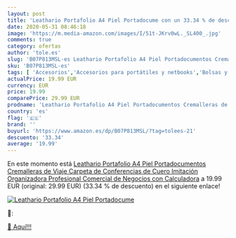```yaml
---
layout: post
title: 'Leathario Portafolio A4 Piel Portadocume con un 33.34 % de descuento'
date: 2020-05-31 08:46:18
image: 'https://m.media-amazon.com/images/I/51t-JKrv0wL._SL400_.jpg'
comments: true
category: ofertas
author: 'tole.es'
slug: 'B07P813MSL-es Leathario Portafolio A4 Piel Portadocumentos Cremalleras...'
sku: 'B07P813MSL-es'
tags: [ 'Accesorios','Accesorios para portátiles y netbooks','Bolsas y fundas para portátiles y netbooks','Bolígrafos, lápices y útiles de escritura','Equipaje','Informática','Mochilas','Mochilas para portátiles y netbooks','Mochilas tipo casual','Oficina y papelería','Rotuladores permanentes','Rotuladores y subrayadores','calculadora', ]
actualPrice: 19.99 EUR
currency: EUR
price: 19.99
comparePrice: 29.99 EUR
prodname: 'Leathario Portafolio A4 Piel Portadocumentos Cremalleras de Viaje Carpeta de Conferencias de Cuero Imitación Organizadora Profesional Comercial de Negocios con Calculadora'
country: 'es'
flag: '🇪🇸'
brand: ''
buyurl: 'https://www.amazon.es/dp/B07P813MSL/?tag=tolees-21'
descuento: '33.34'
average: '19.99'
---
```


En este momento está [Leathario Portafolio A4 Piel Portadocumentos Cremalleras de Viaje Carpeta de Conferencias de Cuero Imitación Organizadora Profesional Comercial de Negocios con Calculadora](https://www.amazon.es/dp/B07P813MSL/?tag=tolees-21) a 19.99 EUR (original: 29.99 EUR) (33.34 %  de descuento) en el siguiente enlace!

[![Leathario Portafolio A4 Piel Portadocume](https://m.media-amazon.com/images/I/51t-JKrv0wL._SL400_.jpg)](https://www.amazon.es/dp/B07P813MSL/?tag=tolees-21)

🔎:


[🛒 Aquí!!!](https://www.amazon.es/dp/B07P813MSL/?tag=tolees-21)
